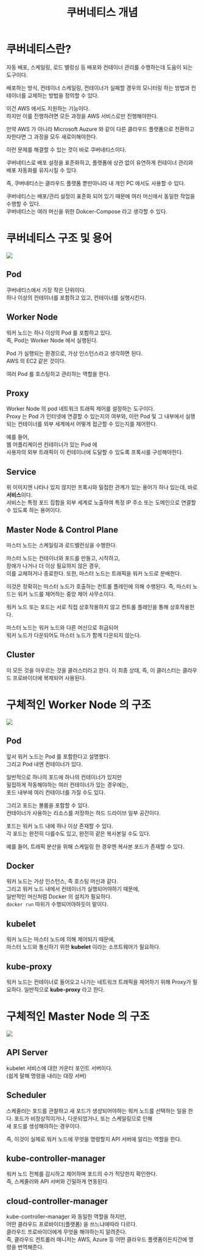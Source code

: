 ﻿---
layout: post
title: 쿠버네티스 개념
categories: ['kubernetes']
category: 'Kubernetes'
origins: ['https://www.udemy.com/course/docker-kubernetes-2022/']
published: true
---

# 쿠버네티스란?

자동 배포, 스케일링, 로드 밸렁싱 등 배포와 컨테이너 관리를 수행하는데 도움이 되는 도구이다.

배포하는 방식, 컨테이너 스케일링, 컨테이너가 실패할 경우의 모니터링 하는 방법과 컨테이너를 교체하는 방법을 정의할 수 있다.

이건 AWS 에서도 지원하는 기능이다. <br>
하지만 이를 진행하려면 모든 과정을 AWS 서비스로만 진행해야한다.

만약 AWS 가 아니라 Microsoft Auzure 와 같이 다른 클라우드 플랫폼으로 전환하고자한다면 그 과정을 모두 새로이해야한다.

이런 문제를 해결할 수 있는 것이 바로 쿠버네티스이다.

쿠버네티스로 배포 설정을 표준화하고, 플랫폼에 상관 없이 유연하게 컨테이너 관리와 배포 자동화를 유지시킬 수 있다.

즉, 쿠버네티스는 클라우드 플랫폼 뿐만아니라 내 개인 PC 에서도 사용할 수 있다.

쿠버네티스는 배포/관리 설정이 표준화 되어 있기 때문에 여러 머신에서 동일한 작업을 수행할 수 있다.<br>
쿠버네티스는 여러 머신을 위한 Dokcer-Compose 라고 생각할 수 있다.

# 쿠버네티스 구조 및 용어

![](/assets/images/k8s/k8s1.jpg)

## Pod

쿠버네티스에서 가장 작은 단위이다.<br>
하나 이상의 컨테이너를 포함하고 있고, 컨테이너를 실행시킨다.

## Worker Node

워커 노드는 하나 이상의 Pod 를 포함하고 있다.<br>
즉, Pod는 Worker Node 에서 실행된다.

Pod 가 실행되는 환경으로, 가상 인스턴스라고 생각하면 된다.<br>
AWS 의 EC2 같은 것이다.

여러 Pod 를 호스팅하고 관리하는 역할을 한다.

## Proxy

Worker Node 의 pod 네트워크 트래픽 제어를 설정하는 도구이다.<br>
Proxy 는 Pod 가 인터넷에 연결할 수 있는지의 여부와,
이런 Pod 및 그 내부에서 실행되는 컨테이너를 외부 세계에서 어떻게 접근할 수 있는지를 제어한다.

예를 들어, <br>
웹 어플리케이션 컨테이너가 있는 Pod 에<br>
사용자의 외부 트래픽이 이 컨테이너에 도달할 수 있도록 프록시를 구성해야한다.

## Service

위 이미지엔 나타나 있지 않지만 프록시와 밀접한 관계가 있는 용어가 하나 있는데, 바로 **서비스**이다.<br>
서비스는 특정 포드 집합을 외부 세계로 노출하여 특정 IP 주소 또는 도메인으로 연결할 수 있도록 하는 용어이다. 

## Master Node & Control Plane

마스터 노드는 스케일링과 로드밸런싱을 수행한다.

마스터 노드는 컨테이너와 포드를 만들고, 시작하고, <br>
장애가 나거나 더 이상 필요하지 않은 경우,<br>
이를 교체하거나 종료한다.
또한, 마스터 노드는 트래픽을 워커 노드로 분배한다.

이것은 정확히는 마스터 노드가 호출하는 컨트롤 플레인에 의해 수행된다.
즉, 마스터 노드는 워커 노드를 제어하는 중앙 제어 사무소이다.

워커 노드 또는 포드는 서로 직접 상호작용하지 않고 컨트롤 플레인을 통해 상호작용한다.<br>

마스터 노드는 워커 노드와 다른 머신으로 취급되어<br>
워커 노드가 다운되어도 마스터 노드가 함께 다운되지 않는다.

## Cluster

이 모든 것을 아우르는 것을 클러스터라고 한다.
이 최종 상태, 즉, 이 클러스터는 클라우드 프로바이더에 복제되어 사용된다.

# 구체적인 Worker Node 의 구조

![](/assets/images/k8s/k8s2.jpg)

## Pod

앞서 워커 노드는 Pod 를 포함한다고 설명했다.<br>
그리고 Pod 내엔 컨테이너가 있다.

일반적으로 하나의 포드에 하나의 컨테이너가 있지만<br>
밀접하게 작동해야하는 여러 컨테이너가 있는 경우에는, <br>
포드 내부에 여러 컨테이너를 가질 수도 있다.

그리고 포드는 볼륨을 포함할 수 있다.<br>
컨테이너가 사용하는 리소스를 저장하는 하드 드라이브 일부 공간이다.<br>

포드는 워커 노드 내에 하나 이상 존재할 수 있다.<br>
각 포드는 완전히 다를수도 있고, 완전히 같은 복사본일 수도 있다.

예를 들어, 트래픽 분산을 위해 스케일링 한 경우엔 복사본 포드가 존재할 수 있다.

## Docker

워커 노드는 가상 인스턴스, 즉 호스팅 머신과 같다.<br>
그리고 워커 노드 내에서 컨테이너가 실행되어야하기 때문에,<br>
일반적인 머신처럼 Docker 의 설치가 필요하다.<br>
`docker run` 따위가 수행되어야하듯이 말이다.

## kubelet

워커 노드는 마스터 노드에 의해 제어되기 때문에,<br>
마스터 노드와 통신하기 위한 **kubelet** 이라는 소프트웨어가 필요하다.

## kube-proxy

워커 노드는 컨테이너로 들어오고 나가는 네트워크 트래픽을 제어하기 위해 Proxy가 필요하다.
일반적으로 **kube-proxy** 라고 한다.

# 구체적인 Master Node 의 구조

![](/assets/images/k8s/k8s3.jpg)

## API Server

kubelet 서비스에 대한 카운터 포인트 서버이다. <br>
(쉽게 말해 명령을 내리는 대장 서버)

## Scheduler

스케줄러는 포드를 관찰하고 새 포드가 생성되어야하는 워커 노드를 선택하는 일을 한다.
포드가 비정상적이거나, 다운되었거나, 또는 스케일링으로 인해 <br>
새 포드를 생성해야하는 경우이다.

즉, 이것이 실제로 워커 노드에 무엇을 명령할지 API 서버에 알리는 역할을 한다.

## kube-controller-manager

워커 노드 전체를 감시하고 제어하며 포드의 수가 적당한지 확인한다. <br>
즉, 스케줄러와 API 서버와 긴밀하게 연동된다.

## cloud-controller-manager

kube-controller-manager 와 동일한 역할을 하지만, <br>
어떤 클라우드 프로바이더(플랫폼) 을 쓰느냐에따라 다르다. <br>
클라우드 프로바이더에게 무엇을 해야하는지 알려준다.<br>
즉, 클라우드 컨트롤러 매니저는 AWS, Azure 등 어떤 클라우드 플랫폼이든지간에 명령을 번역해준다.
